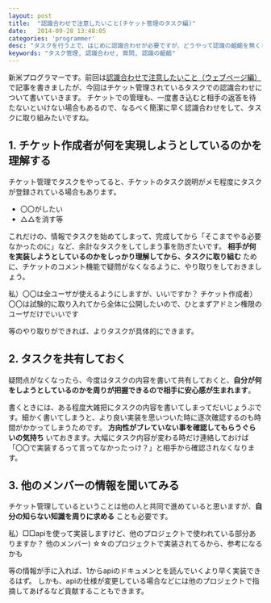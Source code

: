 ```yaml
---
layout: post
title:  "認識合わせで注意したいこと(チケット管理のタスク編)"
date:   2014-09-28 13:48:05
categories: 'programmer'
desc: "タスクを行う上で、はじめに認識合わせが必要ですが、どうやって認識の齟齬を無くしていくかについて書いています。今回はチケット管理編です。"
keywords: "タスク管理, 認識合わせ, 質問, 認識の齟齬"
---
```


新米プログラマーです。前回は[認識合わせで注意したいこと（ウェブページ編）](/programmer/2014/09/21/recognition-alignment.html)で記事を書きましたが、今回はチケット管理されているタスクでの認識合わせについて書いていきます。
チケットでの管理も、一度書き込むと相手の返答を待たないといけない場合もあるので、なるべく簡潔に早く認識合わせをして、タスクに取り組みたいですね。

## 1. チケット作成者が何を実現しようとしているのかを理解する
チケット管理でタスクをやってると、チケットのタスク説明がメモ程度にタスクが登録されている場合もあります。

- 〇〇がしたい
- △△を消す等

これだけの、情報でタスクを始めてしまって、完成してから「そこまでやる必要なかったのに」など、余計なタスクをしてしまう事を防ぎたいです。
**相手が何を実装しようとしているのかをしっかり理解してから、タスクに取り組む** ために、チケットのコメント機能で疑問がなくなるように、やり取りをしておきましょう。

私）〇〇は全ユーザが使えるようにしますが、いいですか？
チケット作成者）〇〇は試験的に取り入れてから全体に公開したいので、ひとまずアドミン権限のユーザだけでいいです

等のやり取りができれば、よりタスクが具体的にできます。

## 2. タスクを共有しておく
疑問点がなくなったら、今度はタスクの内容を書いて共有しておくと、**自分が何をしようとしているのかを周りが把握できるので相手に安心感が生まれます**。

書くときには、ある程度大雑把にタスクの内容を書いてしまってだいじょうぶです。細かく書いてしまうと、より良い実装を思いついた時に逐次確認するのも時間がかかってしまうためです。
**方向性がブレていない事を確認してもらうぐらいの気持ち** いておきます。大幅にタスク内容が変わる時だけ連絡しておけば「〇〇で実装するって言ってなかったっけ？」と相手から確認されなくなります。

## 3. 他のメンバーの情報を聞いてみる
チケット管理しているということは他の人と共同で進めていると思いますが、**自分の知らない知識を周りに求める** ことも必要です。

私）□□apiを使って実装しますけど、他のプロジェクトで使われている部分ありますか？
他のメンバー) ☆☆のプロジェクトで実装されてるから、参考になるかも

等の情報が手に入れば、1からapiのドキュメンとを読んでいくより早く実装できるはず。
しかも、apiの仕様が変更している場合などには他のプロジェクトで指摘してあげるなど貢献することもできます。
